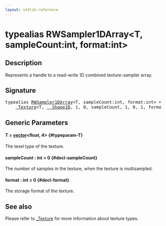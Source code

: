 ```yaml
---
layout: stdlib-reference
---
```


# typealias RWSampler1DArray\<T, sampleCount:int, format:int\>

## Description

Represents a handle to a read-write 1D combined texture-sampler array.

## Signature

<pre>
<span class='code_keyword'>typealias</span> <a href="/stdlib-reference/types/rwsampler1darray-012ab" class="code_type">RWSampler1DArray</a>&lt;T, sampleCount:<span class="code_keyword">int</span>, format:<span class="code_keyword">int</span>&gt; = 
    <a href="/stdlib-reference/types/0texture-01/index" class="code_type">_Texture</a>&lt;T, <a href="/stdlib-reference/types/0_shape1d-028/index" class="code_type">__Shape1D</a>, 1, 0, sampleCount, 1, 0, 1, format&gt;;
</pre>

## Generic Parameters

#### T  = [vector](/stdlib-reference/types/vector/index)\<float, 4\> {#typeparam-T}
The texel type of the texture.

#### sampleCount  : int = 0 {#decl-sampleCount}
The number of samples in the texture, when the texture is multisampled.

#### format  : int = 0 {#decl-format}
The storage format of the texture.


## See also

Please refer to <span class='code'><a href="/stdlib-reference/types/0texture-01/index" class="code_type">_Texture</a></span> for more information about texture types.


